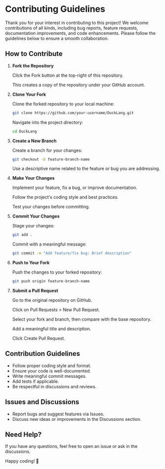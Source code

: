 # Contributing Guidelines

Thank you for your interest in contributing to this project! We welcome contributions of all kinds, including bug reports, feature requests, documentation improvements, and code enhancements. Please follow the guidelines below to ensure a smooth collaboration.

## How to Contribute

1. **Fork the Repository**

    Click the Fork button at the top-right of this repository.

    This creates a copy of the repository under your GitHub account.

2. **Clone Your Fork**

    Clone the forked repository to your local machine:

    ```sh
    git clone https://github.com/your-username/DuckLang.git
    ```

    Navigate into the project directory:

    ```sh
    cd DuckLang
    ```

3. **Create a New Branch**

    Create a branch for your changes:

    ```sh
    git checkout -b feature-branch-name
    ```

    Use a descriptive name related to the feature or bug you are addressing.

4. **Make Your Changes**

    Implement your feature, fix a bug, or improve documentation.

    Follow the project's coding style and best practices.

    Test your changes before committing.

5. **Commit Your Changes**

    Stage your changes:

    ```sh
    git add .
    ```

    Commit with a meaningful message:

    ```sh
    git commit -m "Add feature/fix bug: Brief description"
    ```

6. **Push to Your Fork**

    Push the changes to your forked repository:

    ```sh
    git push origin feature-branch-name
    ```

7. **Submit a Pull Request**

    Go to the original repository on GitHub.

    Click on Pull Requests > New Pull Request.

    Select your fork and branch, then compare with the base repository.

    Add a meaningful title and description.

    Click Create Pull Request.

## Contribution Guidelines

- Follow proper coding style and format.
- Ensure your code is well-documented.
- Write meaningful commit messages.
- Add tests if applicable.
- Be respectful in discussions and reviews.

## Issues and Discussions

- Report bugs and suggest features via Issues.
- Discuss new ideas or improvements in the Discussions section.

## Need Help?

If you have any questions, feel free to open an issue or ask in the discussions.

Happy coding! 🚀
